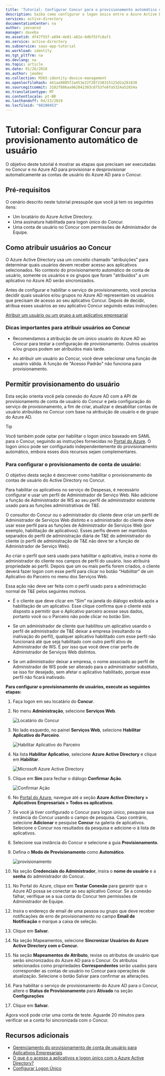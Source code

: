 ```yaml
---
title: 'Tutorial: Configurar Concur para o provisionamento automático de usuário com o Azure Active Directory | Microsoft Docs'
description: Saiba como configurar o logon único entre o Azure Active Directory e o Concur.
services: active-directory
documentationCenter: na
author: jeevansd
manager: daveba
ms.assetid: df47f55f-a894-4e01-a82e-0dbf55fc8af1
ms.service: active-directory
ms.subservice: saas-app-tutorial
ms.workload: identity
ms.tgt_pltfrm: na
ms.devlang: na
ms.topic: article
ms.date: 01/26/2018
ms.author: jeedes
ms.collection: M365-identity-device-management
ms.openlocfilehash: 441aa9805f2a453e22f207238315125d2a281838
ms.sourcegitcommit: 3102f886aa962842303c8753fe8fa5324a52834a
ms.translationtype: MT
ms.contentlocale: pt-BR
ms.lasthandoff: 04/23/2019
ms.locfileid: "60280453"
---
```

# <a name="tutorial-configure-concur-for-automatic-user-provisioning"></a>Tutorial: Configurar Concur para provisionamento automático de usuário

O objetivo deste tutorial é mostrar as etapas que precisam ser executadas no Concur e no Azure AD para provisionar e desprovisionar automaticamente as contas de usuário do Azure AD para o Concur.

## <a name="prerequisites"></a>Pré-requisitos

O cenário descrito neste tutorial pressupõe que você já tem os seguintes itens:

*   Um locatário do Azure Active Directory.
*   Uma assinatura habilitada para logon único do Concur.
*   Uma conta de usuário no Concur com permissões de Administrador de Equipe.

## <a name="assigning-users-to-concur"></a>Como atribuir usuários ao Concur

O Azure Active Directory usa um conceito chamado "atribuições" para determinar quais usuários devem receber acesso aos aplicativos selecionados. No contexto do provisionamento automático de conta de usuário, somente os usuários e os grupos que foram "atribuídos" a um aplicativo no Azure AD serão sincronizados.

Antes de configurar e habilitar o serviço de provisionamento, você precisa decidir quais usuários e/ou grupos no Azure AD representam os usuários que precisam de acesso ao seu aplicativo Concur. Depois de decidir, atribua esses usuários ao seu aplicativo Concur seguindo estas instruções:

[Atribuir um usuário ou um grupo a um aplicativo empresarial](https://docs.microsoft.com/azure/active-directory/active-directory-coreapps-assign-user-azure-portal)

### <a name="important-tips-for-assigning-users-to-concur"></a>Dicas importantes para atribuir usuários ao Concur

*   Recomendamos a atribuição de um único usuário do Azure AD ao Concur para testar a configuração de provisionamento. Outros usuários e/ou grupos podem ser atribuídos mais tarde.

*   Ao atribuir um usuário ao Concur, você deve selecionar uma função de usuário válida. A função de "Acesso Padrão" não funciona para provisionamento.

## <a name="enable-user-provisioning"></a>Permitir provisionamento do usuário

Esta seção orienta você pela conexão do Azure AD com a API de provisionamento de conta de usuário do Concur e pela configuração do serviço de provisionamento, a fim de criar, atualizar e desabilitar contas de usuário atribuídas no Concur com base na atribuição de usuário e de grupo do Azure AD.

> [!Tip] 
> Você também pode optar por habilitar o logon único baseado em SAML para o Concur, seguindo as instruções fornecidas no [Portal do Azure](https://portal.azure.com). O logon único pode ser configurado independentemente do provisionamento automático, embora esses dois recursos sejam complementares.

### <a name="to-configure-user-account-provisioning"></a>Para configurar o provisionamento de conta de usuário:

O objetivo desta seção é descrever como habilitar o provisionamento de contas de usuário do Active Directory no Concur.

Para habilitar os aplicativos no serviço de Despesas, é necessário configurar e usar um perfil de Administrador de Serviço Web. Não adicione a função de Administrador de WS ao seu perfil de administrador existente usado para as funções administrativas de T&E.

O consultor do Concur ou o administrador do cliente deve criar um perfil de Administrador de Serviços Web distinto e o administrador do cliente deve usar esse perfil para as funções de Administrador de Serviços Web (por exemplo, habilitação de aplicativos). Esses perfis devem ser mantidos separados do perfil de administração diária de T&E do administrador do cliente (o perfil de administração de T&E não deve ter a função de Administrador de Serviço Web).

Ao criar o perfil que será usado para habilitar o aplicativo, insira o nome do administrador do cliente nos campos de perfil do usuário. Isso atribuirá propriedade ao perfil. Depois que um ou mais perfis forem criados, o cliente deverá fazer logon com esse perfil para clicar no botão “*Habilitar*” de um Aplicativo do Parceiro no menu dos Serviços Web.

Essa ação não deve ser feita com o perfil usado para a administração normal de T&E pelos seguintes motivos.

* É o cliente que deve clicar em “*Sim*” na janela do diálogo exibida após a habilitação de um aplicativo. Esse clique confirma que o cliente está disposto a permitir que o Aplicativo parceiro acesse seus dados, portanto você ou o Parceiro não pode clicar no botão Sim.

* Se um administrador de cliente que habilitou um aplicativo usando o perfil de administrador de T&E deixar a empresa (resultando na inativação do perfil), qualquer aplicativo habilitado com esse perfil não funcionará até que seja habilitado com outro perfil ativo de Administrador de WS. É por isso que você deve criar perfis de Administrador de Serviços Web distintos.

* Se um administrador deixar a empresa, o nome associado ao perfil de Administrador de WS pode ser alterado para o administrador substituto, se isso for desejado, sem afetar o aplicativo habilitado, porque esse perfil não ficará inativado.

**Para configurar o provisionamento de usuários, execute as seguintes etapas:**

1. Faça logon em seu locatário do **Concur**.

2. No menu **Administração**, selecione **Serviços Web**.
   
    ![Locatário do Concur](./media/concur-provisioning-tutorial/IC721729.png "Locatário do Concur")

3. No lado esquerdo, no painel **Serviços Web**, selecione **Habilitar Aplicativo do Parceiro**.
   
    ![Habilitar Aplicativo do Parceiro](./media/concur-provisioning-tutorial/ic721730.png "Habilitar Aplicativo do Parceiro")

4. Na lista **Habilitar Aplicativo**, selecione **Azure Active Directory** e clique em **Habilitar**.
   
    ![Microsoft Azure Active Directory](./media/concur-provisioning-tutorial/ic721731.png "Microsoft Azure Active Directory")

5. Clique em **Sim** para fechar o diálogo **Confirmar Ação**.
   
    ![Confirmar Ação](./media/concur-provisioning-tutorial/ic721732.png "Confirmar Ação")

6. No [Portal do Azure](https://portal.azure.com), navegue até a seção **Azure Active Directory > Aplicativos Empresariais > Todos os aplicativos**.

7. Se você já tiver configurado o Concur para logon único, pesquise sua instância do Concur usando o campo de pesquisa. Caso contrário, selecione **Adicionar** e pesquise **Concur** na galeria de aplicativos. Selecione o Concur nos resultados da pesquisa e adicione-o à lista de aplicativos.

8. Selecione sua instância do Concur e selecione a guia **Provisionamento**.

9. Defina o **Modo de Provisionamento** como **Automático**. 
 
    ![provisionamento](./media/concur-provisioning-tutorial/provisioning.png)

10. Na seção **Credenciais do Administrador**, insira o **nome de usuário** e a **senha** do administrador do Concur.

11. No Portal do Azure, clique em **Testar Conexão** para garantir que o Azure AD possa se conectar ao seu aplicativo Concur. Se a conexão falhar, verifique se a sua conta do Concur tem permissões de Administrador de Equipe.

12. Insira o endereço de email de uma pessoa ou grupo que deve receber notificações de erro de provisionamento no campo **Email de Notificação** e marque a caixa de seleção.

13. Clique em **Salvar.**

14. Na seção Mapeamentos, selecione **Sincronizar Usuários do Azure Active Directory com o Concur.**

15. Na seção **Mapeamentos de Atributo**, revise os atributos de usuário que serão sincronizados do Azure AD para o Concur. Os atributos selecionados como propriedades **Correspondentes** serão usados para corresponder as contas de usuário no Concur para operações de atualização. Selecione o botão Salvar para confirmar as alterações.

16. Para habilitar o serviço de provisionamento do Azure AD para o Concur, altere o **Status de Provisionamento** para **Ativado** na seção **Configurações**

17. Clique em **Salvar.**

Agora você pode criar uma conta de teste. Aguarde 20 minutos para verificar se a conta foi sincronizada com o Concur.

## <a name="additional-resources"></a>Recursos adicionais

* [Gerenciamento do provisionamento de conta de usuário para Aplicativos Empresariais](tutorial-list.md)
* [O que é o acesso a aplicativos e logon único com o Azure Active Directory?](../manage-apps/what-is-single-sign-on.md)
* [Configurar Logon Único](concur-tutorial.md)

